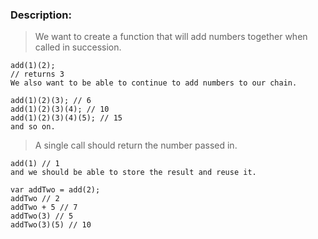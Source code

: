 ### Description:

> We want to create a function that will add numbers together when called in succession.

```
add(1)(2);
// returns 3
We also want to be able to continue to add numbers to our chain.

add(1)(2)(3); // 6
add(1)(2)(3)(4); // 10
add(1)(2)(3)(4)(5); // 15
and so on.
```
> A single call should return the number passed in.

```
add(1) // 1
and we should be able to store the result and reuse it.

var addTwo = add(2);
addTwo // 2
addTwo + 5 // 7
addTwo(3) // 5
addTwo(3)(5) // 10
```